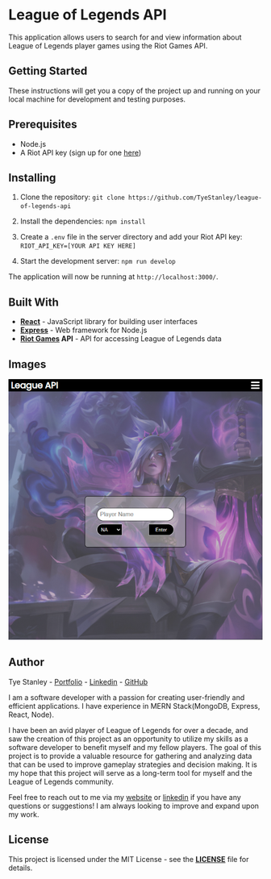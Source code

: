 # League of Legends API

This application allows users to search for and view information about League of Legends player games using the Riot Games API.

## Getting Started

These instructions will get you a copy of the project up and running on your local machine for development and testing purposes.

## Prerequisites

- Node.js
- A Riot API key (sign up for one [here](https://developer.riotgames.com/))

## Installing

1. Clone the repository: `git clone https://github.com/TyeStanley/league-of-legends-api`

2. Install the dependencies: `npm install`

3. Create a `.env` file in the server directory and add your Riot API key: `RIOT_API_KEY=[YOUR API KEY HERE]`

4. Start the development server: `npm run develop`

The application will now be running at `http://localhost:3000/`.

## Built With

- <ins>**React**</ins> - JavaScript library for building user interfaces
- <ins>**Express**</ins> - Web framework for Node.js
- <ins>**Riot Games</ins> API** - API for accessing League of Legends data

## Images

![homepage](./client/src/assets/readme/homepage-readme.png)

## Author

Tye Stanley - [Portfolio](https://tyestanley.herokuapp.com/) - [Linkedin](https://www.linkedin.com/in/tye-stanley) - [GitHub](https://github.com/TyeStanley)

I am a software developer with a passion for creating user-friendly and efficient
applications. I have experience in MERN Stack(MongoDB, Express, React, Node).

I have been an avid player of League of Legends for over a decade, and saw the creation of
this project as an opportunity to utilize my skills as a software developer to benefit
myself and my fellow players. The goal of this project is to provide a valuable resource
for gathering and analyzing data that can be used to improve gameplay strategies and
decision making. It is my hope that this project will serve as a long-term tool for myself
and the League of Legends community.

Feel free to reach out to me via my [website](https://tyestanley.herokuapp.com/) or
[linkedin](https://www.linkedin.com/in/tye-stanley/) if you have any questions or
suggestions! I am always looking to improve and expand upon my work.

## License

This project is licensed under the MIT License - see the [<ins>**LICENSE**</ins>](./LICENSE) file for details.

